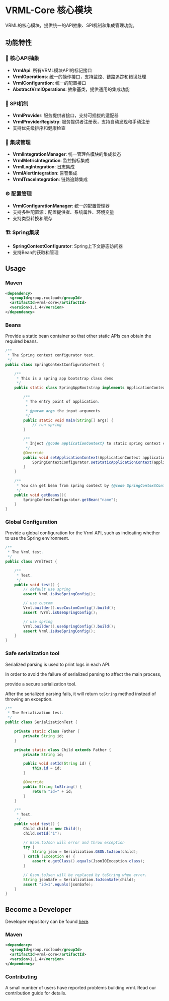 # VRML-Core 核心模块

VRML的核心模块，提供统一的API抽象、SPI机制和集成管理功能。

## 功能特性

### 🎯 核心API抽象
- **VrmlApi**: 所有VRML模块API的标记接口
- **VrmlOperations**: 统一的操作接口，支持监控、链路追踪和错误处理
- **VrmlConfiguration**: 统一的配置接口
- **AbstractVrmlOperations**: 抽象基类，提供通用的集成功能

### 🔌 SPI机制
- **VrmlProvider**: 服务提供者接口，支持可插拔的适配器
- **VrmlProviderRegistry**: 服务提供者注册表，支持自动发现和手动注册
- 支持优先级排序和健康检查

### 🔧 集成管理
- **VrmlIntegrationManager**: 统一管理各模块的集成状态
- **VrmlMetricIntegration**: 监控指标集成
- **VrmlLogIntegration**: 日志集成
- **VrmlAlertIntegration**: 告警集成
- **VrmlTraceIntegration**: 链路追踪集成

### ⚙️ 配置管理
- **VrmlConfigurationManager**: 统一的配置管理器
- 支持多种配置源：配置提供者、系统属性、环境变量
- 支持类型转换和缓存

### 🏗️ Spring集成
- **SpringContextConfigurator**: Spring上下文静态访问器
- 支持Bean的获取和管理

## Usage

### Maven

```xml
<dependency>
  <groupId>group.rxcloud</groupId>
  <artifactId>vrml-core</artifactId>
  <version>1.1.4</version>
</dependency>
```

### Beans

Provide a static bean container so that other static APIs can obtain the required beans.

```java
/**
 * The Spring context configurator test.
 */
public class SpringContextConfiguratorTest {

    /**
     * This is a spring app bootstrap class demo
     */
    public static class SpringAppBootstrap implements ApplicationContextAware {

        /**
         * The entry point of application.
         *
         * @param args the input arguments
         */
        public static void main(String[] args) {
            // run spring 
        }

        /**
         * Inject {@code applicationContext} to static spring context container {@link SpringContextConfigurator}
         */
        @Override
        public void setApplicationContext(ApplicationContext applicationContext) throws BeansException {
            SpringContextConfigurator.setStaticApplicationContext(applicationContext);
        }
    }
    
    /**
     * You can get bean from spring context by {@code SpringContextConfigurator}.
     */
    public void getBeans(){
        SpringContextConfigurator.getBean("name");
    }
}
```

### Global Configuration

Provide a global configuration for the Vrml API, such as indicating whether to use the Spring environment.

```java
/**
 * The Vrml test.
 */
public class VrmlTest {

    /**
     * Test.
     */
    public void test() {
        // default use spring
        assert Vrml.isUseSpringConfig();

        // use custom
        Vrml.builder().useCustomConfig().build();
        assert !Vrml.isUseSpringConfig();

        // use spring
        Vrml.builder().useSpringConfig().build();
        assert Vrml.isUseSpringConfig();
    }
}
```

### Safe serialization tool

Serialized parsing is used to print logs in each API. 

In order to avoid the failure of serialized parsing to affect the main process, 

provide a secure serialization tool.
 
After the serialized parsing fails, it will return `toString` method instead of throwing an exception.

```java
/**
 * The Serialization test.
 */
public class SerializationTest {

    private static class Father {
        private String id;
    }

    private static class Child extends Father {
        private String id;

        public void setId(String id) {
            this.id = id;
        }

        @Override
        public String toString() {
            return "id=" + id;
        }
    }

    /**
     * Test.
     */
    public void test() {
        Child child = new Child();
        child.setId("1");

        // Gson.toJson will error and throw exception
        try {
            String json = Serialization.GSON.toJson(child);
        } catch (Exception e) {
            assert e.getClass().equals(JsonIOException.class);
        }

        // Gson.toJson will be replaced by toString when error.
        String jsonSafe = Serialization.toJsonSafe(child);
        assert "id=1".equals(jsonSafe);
    }
}
```

## Become a Developer

Developer repository can be found [here](https://github.com/kevinten10/vrml/tree/develop/vrml-core).

### Maven

```xml
<dependency>
  <groupId>group.rxcloud</groupId>
  <artifactId>vrml-core</artifactId>
  <version>1.1.4</version>
</dependency>
```

### Contributing

A small number of users have reported problems building vrml. Read our contribution guide for details.